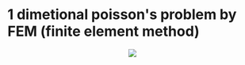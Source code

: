 # 1 dimetional poisson's problem by FEM (finite element method)

<div align="center">
	<img src="https://img.shields.io/badge/#3776AB?style=flat&logo=Java&logoColor=white" />
</div>
